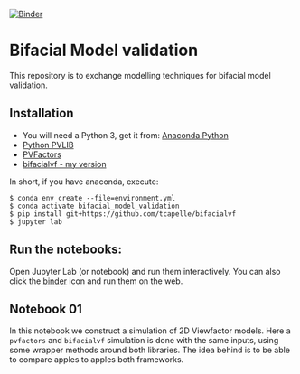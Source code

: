 [![Binder](https://mybinder.org/badge_logo.svg)](https://mybinder.org/v2/gh/tcapelle/bifacial_model_validation_/master)


# Bifacial Model validation

This repository is to exchange modelling techniques for bifacial model validation.

## Installation

- You will need a Python 3, get it from: [Anaconda Python](https://www.anaconda.com/what-is-anaconda/)
- [Python PVLIB](https://pvlib-python.readthedocs.io/en/latest/installation.html)
- [PVFactors](https://sunpower.github.io/pvfactors/installation/index.html)
- [bifacialvf - my version](https://github.com/tcapelle/bifacialvf)

In short, if you have anaconda, execute:
```
$ conda env create --file=environment.yml
$ conda activate bifacial_model_validation
$ pip install git+https://github.com/tcapelle/bifacialvf
$ jupyter lab
```

## Run the notebooks:

Open Jupyter Lab (or notebook) and run them interactively.
You can also click the [binder](https://mybinder.org/v2/gh/tcapelle/bifacial_modelling/master) icon and run them on the web.

## Notebook 01

In this notebook we construct a simulation of 2D Viewfactor models. Here a `pvfactors` and `bifacialvf` simulation is done with the same inputs, using some wrapper methods around both libraries.
The idea behind is to be able to compare apples to apples both frameworks.